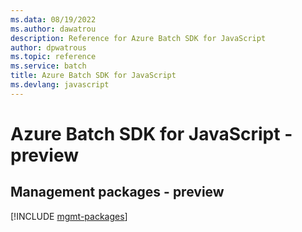 ```yaml
---
ms.data: 08/19/2022
ms.author: dawatrou
description: Reference for Azure Batch SDK for JavaScript
author: dpwatrous
ms.topic: reference
ms.service: batch
title: Azure Batch SDK for JavaScript
ms.devlang: javascript
---
```

# Azure Batch SDK for JavaScript - preview

## Management packages - preview
[!INCLUDE [mgmt-packages](batch-mgmt-index.md)]